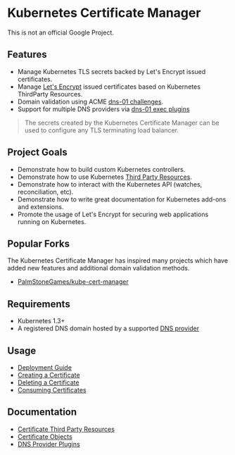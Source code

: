# Kubernetes Certificate Manager

This is not an official Google Project.

## Features

* Manage Kubernetes TLS secrets backed by Let's Encrypt issued certificates.
* Manage [Let's Encrypt](https://letsencrypt.org) issued certificates based on Kubernetes ThirdParty Resources.
* Domain validation using ACME [dns-01 challenges](https://letsencrypt.github.io/acme-spec/#rfc.section.7.4).
* Support for multiple DNS providers via [dns-01 exec plugins](https://github.com/kelseyhightower/dns01-exec-plugins)

> The secrets created by the Kubernetes Certificate Manager can be used to configure any TLS terminating load balancer.

## Project Goals

* Demonstrate how to build custom Kubernetes controllers.
* Demonstrate how to use Kubernetes [Third Party Resources](https://github.com/kubernetes/kubernetes/blob/release-1.3/docs/design/extending-api.md).
* Demonstrate how to interact with the Kubernetes API (watches, reconciliation, etc).
* Demonstrate how to write great documentation for Kubernetes add-ons and extensions.
* Promote the usage of Let's Encrypt for securing web applications running on Kubernetes.

## Popular Forks

The Kubernetes Certificate Manager has inspired many projects which have added new features and additional domain validation methods.

* [PalmStoneGames/kube-cert-manager](https://github.com/PalmStoneGames/kube-cert-manager)

## Requirements

* Kubernetes 1.3+
* A registered DNS domain hosted by a supported [DNS provider](docs/plugins.md)

## Usage

* [Deployment Guide](docs/deployment-guide.md)
* [Creating a Certificate](docs/create-a-certificate.md)
* [Deleting a Certificate](docs/delete-a-certificate.md)
* [Consuming Certificates](docs/consume-certificates.md)

## Documentation

* [Certificate Third Party Resources](docs/certificate-third-party-resource.md)
* [Certificate Objects](docs/certificate-objects.md)
* [DNS Provider Plugins](docs/plugins.md)
